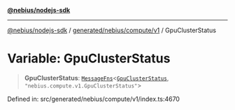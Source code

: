 [**@nebius/nodejs-sdk**](../../../../../README.md)

---

[@nebius/nodejs-sdk](../../../../../README.md) / [generated/nebius/compute/v1](../README.md) / GpuClusterStatus

# Variable: GpuClusterStatus

> **GpuClusterStatus**: [`MessageFns`](../../../../../runtime/protos/core/interfaces/MessageFns.md)\<[`GpuClusterStatus`](../interfaces/GpuClusterStatus.md), `"nebius.compute.v1.GpuClusterStatus"`\>

Defined in: src/generated/nebius/compute/v1/index.ts:4670
